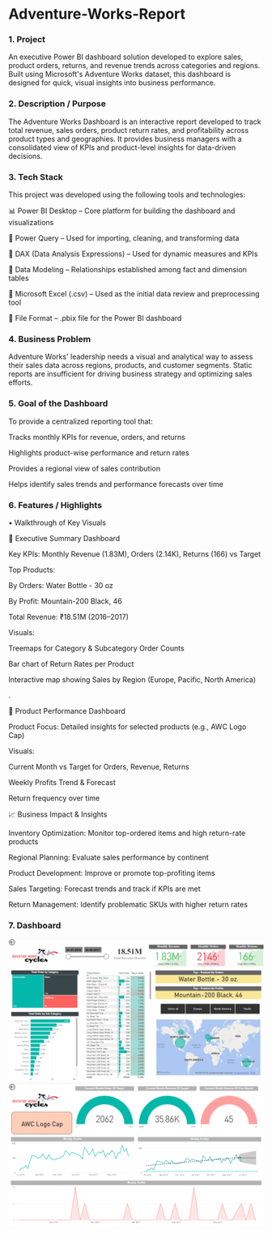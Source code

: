 # Adventure-Works-Report


### 1. Project

An executive Power BI dashboard solution developed to explore sales, product orders, returns, and revenue trends across categories and regions. Built using Microsoft's Adventure Works dataset, this dashboard is designed for quick, visual insights into business performance.

### 2. Description / Purpose

The Adventure Works Dashboard is an interactive report developed to track total revenue, sales orders, product return rates, and profitability across product types and geographies. It provides business managers with a consolidated view of KPIs and product-level insights for data-driven decisions.
 

### 3. Tech Stack
 
This project was developed using the following tools and technologies:

📊 Power BI Desktop – Core platform for building the dashboard and visualizations

📂 Power Query – Used for importing, cleaning, and transforming data

🧠 DAX (Data Analysis Expressions) – Used for dynamic measures and KPIs

🧱 Data Modeling – Relationships established among fact and dimension tables

📑 Microsoft Excel (.csv) – Used as the initial data review and preprocessing tool

📁 File Format – .pbix file for the Power BI dashboard


### 4.  Business Problem

Adventure Works' leadership needs a visual and analytical way to assess their sales data across regions, products, and customer segments. Static reports are insufficient for driving business strategy and optimizing sales efforts.

### 5. Goal of the Dashboard

To provide a centralized reporting tool that:

Tracks monthly KPIs for revenue, orders, and returns

Highlights product-wise performance and return rates

Provides a regional view of sales contribution

Helps identify sales trends and performance forecasts over time

### 6. Features / Highlights


• Walkthrough of Key Visuals

🔹 Executive Summary Dashboard

Key KPIs: Monthly Revenue (1.83M), Orders (2.14K), Returns (166) vs Target

Top Products:

By Orders: Water Bottle - 30 oz

By Profit: Mountain-200 Black, 46

Total Revenue: ₹18.51M (2016–2017)

Visuals:

Treemaps for Category & Subcategory Order Counts

Bar chart of Return Rates per Product

Interactive map showing Sales by Region (Europe, Pacific, North America)

.

🔹 Product Performance Dashboard

Product Focus: Detailed insights for selected products (e.g., AWC Logo Cap)

Visuals:

Current Month vs Target for Orders, Revenue, Returns

Weekly Profits Trend & Forecast

Return frequency over time

📈 Business Impact & Insights

Inventory Optimization: Monitor top-ordered items and high return-rate products

Regional Planning: Evaluate sales performance by continent

Product Development: Improve or promote top-profiting items

Sales Targeting: Forecast trends and track if KPIs are met

Return Management: Identify problematic SKUs with higher return rates

### 7. Dashboard

![1_Dashboard_Executive Summary](https://github.com/Pratikdhage48/Adventure-Works-Report/blob/main/1_Dashboard_Executive%20Summary.png)
![2_Dashboard_Product.png](https://github.com/Pratikdhage48/Adventure-Works-Report/blob/main/2_Dashboard_Product.png)





